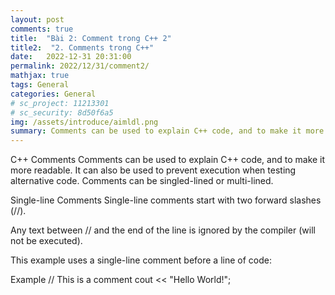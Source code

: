 ```yaml
---
layout: post
comments: true
title:  "Bài 2: Comment trong C++ 2"
title2:  "2. Comments trong C++"
date:   2022-12-31 20:31:00
permalink: 2022/12/31/comment2/
mathjax: true
tags: General
categories: General
# sc_project: 11213301
# sc_security: 8d50f6a5
img: /assets/introduce/aimldl.png
summary: Comments can be used to explain C++ code, and to make it more readable. It can also be used to prevent execution when testing
---
```



C++ Comments
Comments can be used to explain C++ code, and to make it more readable. It can also be used to prevent execution when testing alternative code. Comments can be singled-lined or multi-lined.

Single-line Comments
Single-line comments start with two forward slashes (//).

Any text between // and the end of the line is ignored by the compiler (will not be executed).

This example uses a single-line comment before a line of code:

Example
// This is a comment
cout << "Hello World!";